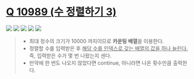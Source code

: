 # [Q 10989 (수 정렬하기 3)](https://www.acmicpc.net/problem/10989)

<img src="https://img.shields.io/badge/Level-Silver 5-lightgrey"> <img src="https://img.shields.io/badge/Memory-1152%20KB-blue"> <img src="https://img.shields.io/badge/Time-2596%20ms-brightgreen"> <img src="https://img.shields.io/badge/Length-309%20B-red"> <img src="https://img.shields.io/badge/Language-C-blueviolet">



> - 최대 정수의 크기가 10000 까지이므로 **카운팅 배열**을 이용한다.
> - 정렬할 수를 입력받은 후 <u>해당 수를 인덱스로 갖는 배열의 값을 하나 늘린다.</u> 즉, 입력받은 수가 몇 번 나왔는지 센다.
> - 만약에 한 번도 나오지 않았다면 continue, 아니라면 나온 횟수만큼 출력한다.
